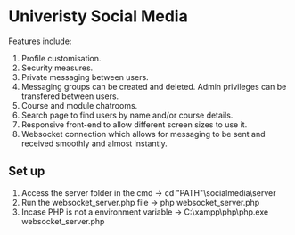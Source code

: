 # Univeristy Social Media

Features include:
  1. Profile customisation.
  2. Security measures.
  3. Private messaging between users.
  4. Messaging groups can be created and deleted. Admin privileges can be transfered between users.
  5. Course and module chatrooms.
  6. Search page to find users by name and/or course details.
  7. Responsive front-end to allow different screen sizes to use it.
  8. Websocket connection which allows for messaging to be sent and received smoothly and almost instantly. 

## Set up
1. Access the server folder in the cmd -> cd "PATH"\socialmedia\server
2. Run the websocket_server.php file -> php websocket_server.php
3. Incase PHP is not a environment variable -> C:\xampp\php\php.exe websocket_server.php
